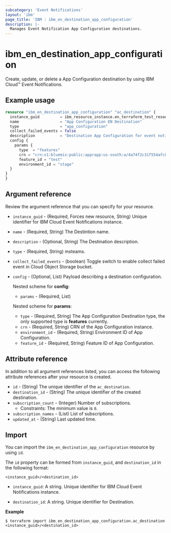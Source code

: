 ```yaml
---
subcategory: 'Event Notifications'
layout: 'ibm'
page_title: 'IBM : ibm_en_destination_app_configuration'
description: |-
  Manages Event Notification App Configuration destinations.
---
```


# ibm_en_destination_app_configuration

Create, update, or delete a App Configuration destination by using IBM Cloud™ Event Notifications.

## Example usage

```terraform
resource "ibm_en_destination_app_configuration" "ac_destination" {
  instance_guid         = ibm_resource_instance.en_terraform_test_resource.guid
  name                  = "App Configuration EN Destination"
  type                  = "app_configuration"
  collect_failed_events = false
  description           = "Destination App Configuration for event notification"
  config {
    params {
      type  = "features"
      crn = "crn:v1:bluemix:public:apprapp:us-south:a/4a74f2c31f554afc88156b73a1d577c6:dbxxxx93-0xxa-4xx5-axcf-c2faxxxd::"
      feature_id = "test"
      environment_id = "stage"
  }
}
}
```

## Argument reference

Review the argument reference that you can specify for your resource.

- `instance_guid` - (Required, Forces new resource, String) Unique identifier for IBM Cloud Event Notifications instance.

- `name` - (Required, String) The Destintion name.

- `description` - (Optional, String) The Destination description.

- `type` - (Required, String) msteams.

- `collect_failed_events` - (boolean) Toggle switch to enable collect failed event in Cloud Object Storage bucket.

- `config` - (Optional, List) Payload describing a destination configuration.

  Nested scheme for **config**:

  - `params` - (Required, List)

  Nested scheme for **params**:

  - `type` - (Required, String) The App Configuration Destination type, the only supported type is **features** currently.
  - `crn` - (Required, String) CRN of the App Configuration instance.
  - `environment_id` - (Required, String) Environment ID of App Configuration.
  - `feature_id` - (Required, String) Feature ID of App Configuration.
## Attribute reference

In addition to all argument references listed, you can access the following attribute references after your resource is created.

- `id` - (String) The unique identifier of the `ac_destination`.
- `destination_id` - (String) The unique identifier of the created destination.
- `subscription_count` - (Integer) Number of subscriptions.
  - Constraints: The minimum value is `0`.
- `subscription_names` - (List) List of subscriptions.
- `updated_at` - (String) Last updated time.

## Import

You can import the `ibm_en_destination_app_configuration` resource by using `id`.

The `id` property can be formed from `instance_guid`, and `destination_id` in the following format:

```
<instance_guid>/<destination_id>
```

- `instance_guid`: A string. Unique identifier for IBM Cloud Event Notifications instance.

- `destination_id`: A string. Unique identifier for Destination.

**Example**

```
$ terraform import ibm_en_destination_app_configuration.ac_destination <instance_guid>/<destination_id>
```
